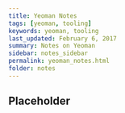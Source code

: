 ```yaml
---
title: Yeoman Notes 
tags: [yeoman, tooling]
keywords: yeoman, tooling 
last_updated: February 6, 2017
summary: Notes on Yeoman 
sidebar: notes_sidebar
permalink: yeoman_notes.html
folder: notes 
---
```


## Placeholder

